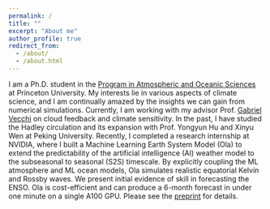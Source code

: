 ```yaml
---
permalink: /
title: ""
excerpt: "About me"
author_profile: true
redirect_from: 
  - /about/
  - /about.html
---
```


I am a Ph.D. student in the [Program in Atmospheric and Oceanic Sciences](https://aos.princeton.edu/) at Princeton University. My interests lie in various aspects of climate science, and I am continually amazed by the insights we can gain from numerical simulations. Currently, I am working with my advisor Prof. [Gabriel Vecchi](https://vecchi.princeton.edu/) on cloud feedback and climate sensitivity. In the past, I have studied the Hadley circulation and its expansion with Prof. Yongyun Hu and Xinyu Wen at Peking University.
Recently, I completed a research internship at NVIDIA, where I built a Machine Learning Earth System Model (Ola) to extend the predictability of the artificial intelligence (AI) weather model to the subseasonal to seasonal (S2S) timescale. By explicitly coupling the ML atmosphere and ML ocean models, Ola simulates realistic equatorial Kelvin and Rossby waves. We present initial evidence of skill in forecasting the ENSO. Ola is cost-efficient and can produce a 6-month forecast in under one minute on a single A100 GPU.  Please see the [preprint](https://arxiv.org/html/2406.08632v1) for details.
